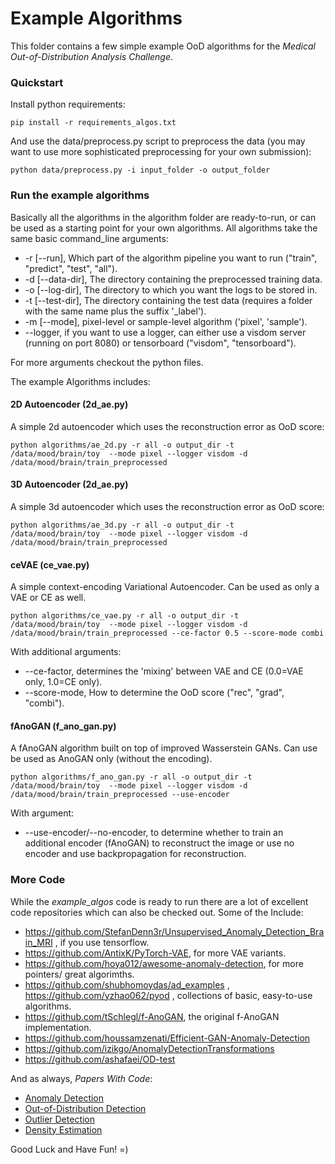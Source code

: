 # Example Algorithms

This folder contains a few simple example OoD algorithms for the _Medical Out-of-Distribution Analysis Challenge_.

### Quickstart

Install python requirements:

```
pip install -r requirements_algos.txt
```

And use the data/preprocess.py script to preprocess the data (you may want to use more sophisticated preprocessing for your own submission):

```
python data/preprocess.py -i input_folder -o output_folder
```

### Run the example algorithms

Basically all the algorithms in the algorithm folder are ready-to-run, or can be used as a starting point for your own algorithms. All algorithms take the same basic command_line arguments:

- -r [--run], Which part of the algorithm pipeline you want to run ("train", "predict", "test", "all").
- -d [--data-dir], The directory containing the preprocessed training data.
- -o [--log-dir], The directory to which you want the logs to be stored in.
- -t [--test-dir], The directory containing the test data (requires a folder with the same name plus the suffix '\_label').
- -m [--mode], pixel-level or sample-level algorithm ('pixel', 'sample').
- --logger, if you want to use a logger, can either use a visdom server (running on port 8080) or tensorboard ("visdom", "tensorboard").

For more arguments checkout the python files.

The example Algorithms includes:

#### 2D Autoencoder (2d_ae.py)

A simple 2d autoencoder which uses the reconstruction error as OoD score:

```
python algorithms/ae_2d.py -r all -o output_dir -t /data/mood/brain/toy  --mode pixel --logger visdom -d /data/mood/brain/train_preprocessed
```

#### 3D Autoencoder (2d_ae.py)

A simple 3d autoencoder which uses the reconstruction error as OoD score:

```
python algorithms/ae_3d.py -r all -o output_dir -t /data/mood/brain/toy  --mode pixel --logger visdom -d /data/mood/brain/train_preprocessed
```

#### ceVAE (ce_vae.py)

A simple context-encoding Variational Autoencoder. Can be used as only a VAE or CE as well.

```
python algorithms/ce_vae.py -r all -o output_dir -t /data/mood/brain/toy  --mode pixel --logger visdom -d /data/mood/brain/train_preprocessed --ce-factor 0.5 --score-mode combi
```

With additional arguments:

- --ce-factor, determines the 'mixing' between VAE and CE (0.0=VAE only, 1.0=CE only).
- --score-mode, How to determine the OoD score ("rec", "grad", "combi").

#### fAnoGAN (f_ano_gan.py)

A fAnoGAN algorithm built on top of improved Wasserstein GANs. Can use be used as AnoGAN only (without the encoding).

```
python algorithms/f_ano_gan.py -r all -o output_dir -t /data/mood/brain/toy  --mode pixel --logger visdom -d /data/mood/brain/train_preprocessed --use-encoder
```

With argument:

- --use-encoder/--no-encoder, to determine whether to train an additional encoder (fAnoGAN) to reconstruct the image or use no encoder and use backpropagation for reconstruction.

### More Code

While the _example_algos_ code is ready to run there are a lot of excellent code repositories which can also be checked out. Some of the Include:

- <https://github.com/StefanDenn3r/Unsupervised_Anomaly_Detection_Brain_MRI> , if you use tensorflow.
- <https://github.com/AntixK/PyTorch-VAE>, for more VAE variants.
- <https://github.com/hoya012/awesome-anomaly-detection>, for more pointers/ great algorimths.
- <https://github.com/shubhomoydas/ad_examples> , <https://github.com/yzhao062/pyod> , collections of basic, easy-to-use algorithms.
- <https://github.com/tSchlegl/f-AnoGAN>, the original f-AnoGAN implementation.
- <https://github.com/houssamzenati/Efficient-GAN-Anomaly-Detection>
- <https://github.com/izikgo/AnomalyDetectionTransformations>
- <https://github.com/ashafaei/OD-test>

And as always, _Papers With Code_:

- [Anomaly Detection](https://paperswithcode.com/task/anomaly-detection/)
- [Out-of-Distribution Detection](https://paperswithcode.com/task/out-of-distribution-detection/)
- [Outlier Detection](https://paperswithcode.com/task/outlier-detection/)
- [Density Estimation](https://paperswithcode.com/task/density-estimation/)

Good Luck and Have Fun! =)
